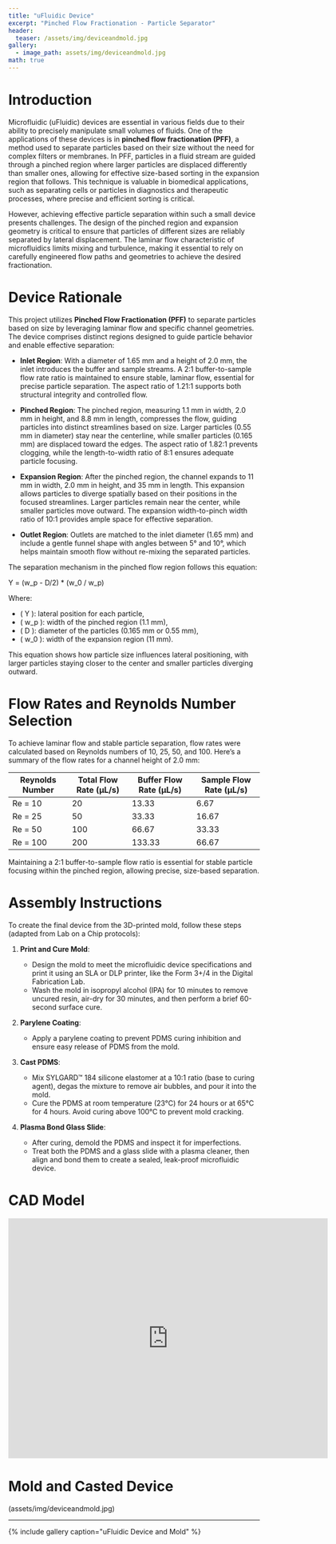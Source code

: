 ```yaml
---
title: "uFluidic Device"
excerpt: "Pinched Flow Fractionation - Particle Separator"
header:
  teaser: /assets/img/deviceandmold.jpg
gallery:
  - image_path: assets/img/deviceandmold.jpg
math: true
---
```


# Introduction

Microfluidic (uFluidic) devices are essential in various fields due to their ability to precisely manipulate small volumes of fluids. One of the applications of these devices is in **pinched flow fractionation (PFF)**, a method used to separate particles based on their size without the need for complex filters or membranes. In PFF, particles in a fluid stream are guided through a pinched region where larger particles are displaced differently than smaller ones, allowing for effective size-based sorting in the expansion region that follows. This technique is valuable in biomedical applications, such as separating cells or particles in diagnostics and therapeutic processes, where precise and efficient sorting is critical.

However, achieving effective particle separation within such a small device presents challenges. The design of the pinched region and expansion geometry is critical to ensure that particles of different sizes are reliably separated by lateral displacement. The laminar flow characteristic of microfluidics limits mixing and turbulence, making it essential to rely on carefully engineered flow paths and geometries to achieve the desired fractionation.

# Device Rationale

This project utilizes **Pinched Flow Fractionation (PFF)** to separate particles based on size by leveraging laminar flow and specific channel geometries. The device comprises distinct regions designed to guide particle behavior and enable effective separation:

- **Inlet Region**: With a diameter of 1.65 mm and a height of 2.0 mm, the inlet introduces the buffer and sample streams. A 2:1 buffer-to-sample flow rate ratio is maintained to ensure stable, laminar flow, essential for precise particle separation. The aspect ratio of 1.21:1 supports both structural integrity and controlled flow.

- **Pinched Region**: The pinched region, measuring 1.1 mm in width, 2.0 mm in height, and 8.8 mm in length, compresses the flow, guiding particles into distinct streamlines based on size. Larger particles (0.55 mm in diameter) stay near the centerline, while smaller particles (0.165 mm) are displaced toward the edges. The aspect ratio of 1.82:1 prevents clogging, while the length-to-width ratio of 8:1 ensures adequate particle focusing.

- **Expansion Region**: After the pinched region, the channel expands to 11 mm in width, 2.0 mm in height, and 35 mm in length. This expansion allows particles to diverge spatially based on their positions in the focused streamlines. Larger particles remain near the center, while smaller particles move outward. The expansion width-to-pinch width ratio of 10:1 provides ample space for effective separation.

- **Outlet Region**: Outlets are matched to the inlet diameter (1.65 mm) and include a gentle funnel shape with angles between 5° and 10°, which helps maintain smooth flow without re-mixing the separated particles.

The separation mechanism in the pinched flow region follows this equation:

Y = (w_p - D/2) * (w_0 / w_p)

Where:
   - \( Y \): lateral position for each particle,
   - \( w_p \): width of the pinched region (1.1 mm),
   - \( D \): diameter of the particles (0.165 mm or 0.55 mm),
   - \( w_0 \): width of the expansion region (11 mm).

This equation shows how particle size influences lateral positioning, with larger particles staying closer to the center and smaller particles diverging outward.

# Flow Rates and Reynolds Number Selection

To achieve laminar flow and stable particle separation, flow rates were calculated based on Reynolds numbers of 10, 25, 50, and 100. Here’s a summary of the flow rates for a channel height of 2.0 mm:

| **Reynolds Number** | **Total Flow Rate (µL/s)** | **Buffer Flow Rate (µL/s)** | **Sample Flow Rate (µL/s)** |
|---------------------|----------------------------|-----------------------------|-----------------------------|
| Re = 10             | 20                         | 13.33                       | 6.67                        |
| Re = 25             | 50                         | 33.33                       | 16.67                       |
| Re = 50             | 100                        | 66.67                       | 33.33                       |
| Re = 100            | 200                        | 133.33                      | 66.67                       |

Maintaining a 2:1 buffer-to-sample flow ratio is essential for stable particle focusing within the pinched region, allowing precise, size-based separation.

# Assembly Instructions

To create the final device from the 3D-printed mold, follow these steps (adapted from Lab on a Chip protocols):

1. **Print and Cure Mold**:
   - Design the mold to meet the microfluidic device specifications and print it using an SLA or DLP printer, like the Form 3+/4 in the Digital Fabrication Lab.
   - Wash the mold in isopropyl alcohol (IPA) for 10 minutes to remove uncured resin, air-dry for 30 minutes, and then perform a brief 60-second surface cure.

2. **Parylene Coating**:
   - Apply a parylene coating to prevent PDMS curing inhibition and ensure easy release of PDMS from the mold.

3. **Cast PDMS**:
   - Mix SYLGARD™ 184 silicone elastomer at a 10:1 ratio (base to curing agent), degas the mixture to remove air bubbles, and pour it into the mold.
   - Cure the PDMS at room temperature (23°C) for 24 hours or at 65°C for 4 hours. Avoid curing above 100°C to prevent mold cracking.

4. **Plasma Bond Glass Slide**:
   - After curing, demold the PDMS and inspect it for imperfections.
   - Treat both the PDMS and a glass slide with a plasma cleaner, then align and bond them to create a sealed, leak-proof microfluidic device.

# CAD Model
<iframe src="https://vanderbilt643.autodesk360.com/shares/public/SH286ddQT78850c0d8a4dc2a679a11fc4179?mode=embed" width="640" height="480" allowfullscreen="true" webkitallowfullscreen="true" mozallowfullscreen="true" frameborder="0"></iframe>

# Mold and Casted Device

(assets/img/deviceandmold.jpg)

---

{% include gallery caption="uFluidic Device and Mold" %}
